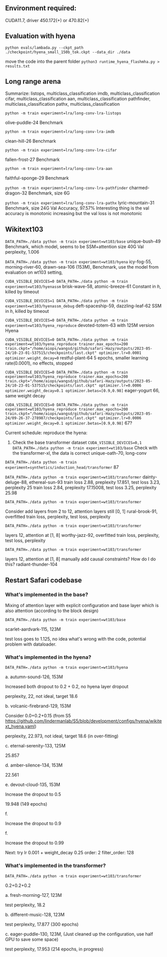 ## Environment required:

CUDA11.7, driver 450.172(+) or 470.82(+)

## Evaluation with hyena

`python evals/lambada.py --ckpt_path ./checkpoint/hyena_small_150b_tok.ckpt --data_dir ./data`

<!-- This checkpoint cannot be directly loaded into the checkpoint -->

move the code into the parent folder
`python3 runtime_hyena_flashmha.py > results.txt`

## Long range arena

Summarize:
listops, multiclass_classification
imdb, multiclass_classification
cifar, multiclass_classification
aan, multiclass_classification
pathfinder, multiclass_classification
pathx, multiclass_classification

`python -m train experiment=lra/long-conv-lra-listops`

olive-puddle-24
Benchmark

`python -m train experiment=lra/long-conv-lra-imdb`

clean-hill-26
Benchmark

`python -m train experiment=lra/long-conv-lra-cifar`

fallen-frost-27
Benchmark

`python -m train experiment=lra/long-conv-lra-aan`

faithful-sponge-29
Benchmark

`python -m train experiment=lra/long-conv-lra-pathfinder`
charmed-dragon-32
Benchmark, size 6G

`python -m train experiment=lra/long-conv-lra-pathx`
lyric-mountain-31
Benchmark, size 24G
Val Accuracy, 97.57%
Interesting thing is the val accuracy is monotonic increasing but the val loss is not monotonic

## Wikitext103

`DATA_PATH=./data python -m train experiment=wt103/base`
unique-bush-49
Benchmark, which model, seems to be SSM+attention size 40G
Val perplexity, 1.006

`DATA_PATH=./data python -m train experiment=wt103/hyena`
icy-fog-55, morning-river-60, drawn-sea-106 (153M),
Benchmark, use the model from evaluation on wt103 setting,

`CUDA_VISIBLE_DEVICES=0 DATA_PATH=./data python -m train experiment=wt103/hyenassm`
brisk-wave-58, atomic-breeze-61
Constant in $h$, killed by timeout

`CUDA_VISIBLE_DEVICES=1 DATA_PATH=./data python -m train experiment=wt103/hyenassm_debug`
deft-spaceship-59, dazzling-leaf-62
SSM in $h$, killed by timeout

`CUDA_VISIBLE_DEVICES=0 DATA_PATH=./data python -m train experiment=wt103/hyena_reproduce`
devoted-totem-63
with 125M version Hyena

`CUDA_VISIBLE_DEVICES=0 DATA_PATH=./data python -m train experiment=wt103/hyena_reproduce trainer.max_epochs=200 train.ckpt="/home/aiops/wangsd/github/safari-Hazy/outputs/2023-05-24/10-23-01-537515/checkpoints/last.ckpt" optimizer.lr=0.0001 optimizer.weight_decay=0`
restful-plant-64
5 epochs, smaller learning rate(0.0001), no effects, stopped

`CUDA_VISIBLE_DEVICES=0 DATA_PATH=./data python -m train experiment=wt103/hyena_reproduce trainer.max_epochs=200 train.ckpt="/home/aiops/wangsd/github/safari-Hazy/outputs/2023-05-24/10-23-01-537515/checkpoints/last.ckpt" optimizer.lr=0.0006 optimizer.weight_decay=0.1 optimizer.betas=[0.9,0.98]`
eager-yogurt 66, same weight decay

`CUDA_VISIBLE_DEVICES=0 DATA_PATH=./data python -m train experiment=wt103/hyena_reproduce trainer.max_epochs=200 train.ckpt="/home/aiops/wangsd/github/safari-Hazy/outputs/2023-05-24/09-26-37-278987/checkpoints/last.ckpt" optimizer.lr=0.0006 optimizer.weight_decay=0.1 optimizer.betas=[0.9,0.98]`
67?

Current schedule: reproduce the hyena:

1. Check the base transformer dataset
   `CUDA_VISIBLE_DEVICES=0,1 DATA_PATH=./data python -m train experiment=wt103/base`
   Check with the transformer-xl, the data is correct
   unique-oath-70, long-conv

`DATA_PATH=./data python -m train experiment=synthetics/induction_head/transformer`
87

`DATA_PATH=./data python -m train experiment=wt103/transformer`
dainty-deluge-88, ethereal-sun-93
train loss 2.88, preplexity 17.851, test loss 3.23, perplexity 25
train loss 2.84, preplexity 17.15008, test loss 3.25, perplexity 25.98

`DATA_PATH=./data python -m train experiment=wt103/transformer`

Consider add layers from 2 to 12, attention layers still [0, 1]
rural-brook-91, overfitted
train loss, perplexity, test loss, perplexity

`DATA_PATH=./data python -m train experiment=wt103/transformer`

layers 12, attention at [1, 8]
worthy-jazz-92, overfitted
train loss, perplexity, test loss, perplexity

`DATA_PATH=./data python -m train experiment=wt103/transformer`

layers 12, attention at [1, 8]
manually add causal constraints? How do I do this?
radiant-thunder-104

## Restart Safari codebase

### What's implemented in the base?

Mixing of attention layer with explicit configuration and base layer which is also attention (according to the block design)

`DATA_PATH=./data python -m train experiment=wt103/base`

scarlet-aardvark-115, 123M

test loss goes to 1.125, no idea what's wrong with the code, potential problem with dataloader.

### What's implemented in the hyena?

`DATA_PATH=./data python -m train experiment=wt103/hyena`

a. autumn-sound-126, 153M

Increased both dropout to 0.2 + 0.2, no hyena layer dropout

perplexity, 22, not ideal, target 18.6

b. volcanic-firebrand-129, 153M

Consider 0.0+0.2+0.15 (from S5 https://github.com/lindermanlab/S5/blob/development/configs/hyena/wikitext_hyena.yaml)

perplexity, 22.973, not ideal, target 18.6 (in over-fitting)

c. eternal-serenity-133, 125M

25.857

d. amber-silence-134, 153M

22.561

e. devout-cloud-135, 153M

Increase the dropout to 0.5

19.948 (149 epochs)

f.

Increase the dropout to 0.9

f.

Increase the dropout to 0.99

Next:
try lr 0.001 + weight_decay 0.25
order: 2
filter_order: 128

### What's implemented in the transformer?

`DATA_PATH=./data python -m train experiment=wt103/transformer`

0.2+0.2+0.2

a. fresh-morning-127, 123M

test perplexity, 18.2

b. different-music-128, 123M

test perplexity, 17.877 (300 epochs)

c. eager-puddle-130, 123M, (Just cleaned up the configuration, use half GPU to save some space)

test perplexity, 17.953 (214 epochs, in progress)
